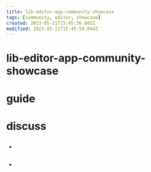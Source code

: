 ```yaml
---
title: lib-editor-app-community-showcase
tags: [community, editor, showcase]
created: 2023-05-21T15:45:36.685Z
modified: 2023-05-21T15:45:54.844Z
---
```


# lib-editor-app-community-showcase

# guide

# discuss
- ## 

- ## 
